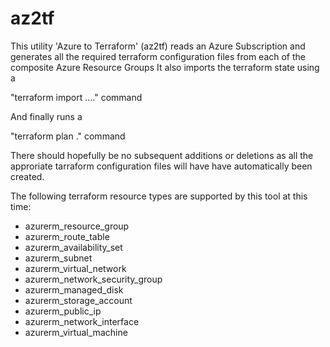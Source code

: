 # az2tf

This utility 'Azure to Terraform' (az2tf) 
reads an Azure Subscription and generates all the required terraform configuration files from each of the composite Azure Resource Groups
It also imports the terraform state using a

"terraform import ...." command

And finally runs a 

"terraform plan ."  command 

There should hopefully be no subsequent additions or deletions as all the approriate tarraform configuration files will have have automatically been created.

The following terraform resource types are supported by this tool at this time:

* azurerm_resource_group
* azurerm_route_table
* azurerm_availability_set
* azurerm_subnet
* azurerm_virtual_network
* azurerm_network_security_group
* azurerm_managed_disk
* azurerm_storage_account
* azurerm_public_ip
* azurerm_network_interface
* azurerm_virtual_machine
